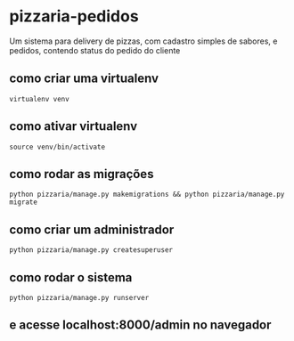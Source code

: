 # pizzaria-pedidos

Um sistema para delivery de pizzas, com cadastro simples de sabores, e pedidos, contendo status do pedido do cliente


## como criar uma virtualenv

```shell
virtualenv venv
```

## como ativar virtualenv

```shell
source venv/bin/activate
```

## como rodar as migrações
```shell
python pizzaria/manage.py makemigrations && python pizzaria/manage.py migrate
```

## como criar um administrador
```shell
python pizzaria/manage.py createsuperuser
```

## como rodar o sistema
```shell
python pizzaria/manage.py runserver
```

## e acesse localhost:8000/admin no navegador